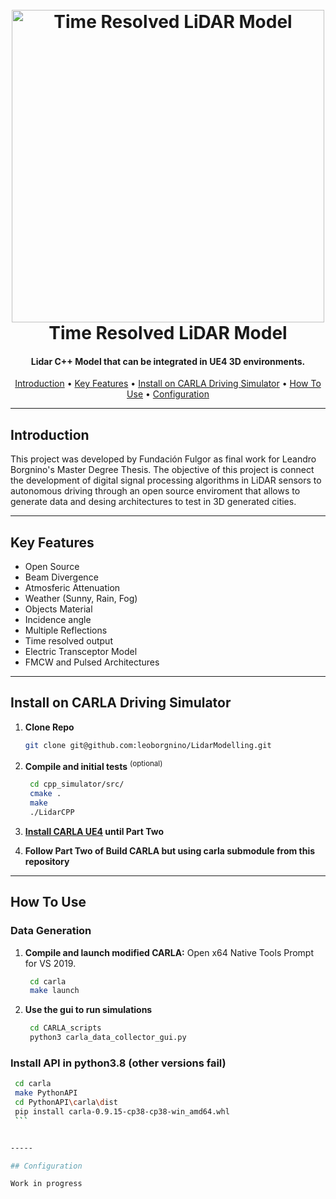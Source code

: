 <h1 align="center">
  <br>
  <a href="https://www.fundacionfulgor.org.ar/sitio/index.php"><img src="https://eamta.ar/wp-content/uploads/2021/10/fulgor_edited_medium.jpg" alt="Time Resolved LiDAR Model" width="500"></a>
  <br>
  Time Resolved LiDAR Model
  <br>
</h1>

<h4 align="center"> Lidar C++ Model that can be integrated in UE4 3D environments. </h4>

<p align="center">
  <a href="#Introduction">Introduction</a> •
  <a href="#key-features">Key Features</a> •
  <a href="#instalation">Install on CARLA Driving Simulator</a> •
  <a href="#how-to-use">How To Use</a> •
  <a href="#configuration">Configuration</a>
</p>



-----
## Introduction

This project was developed by Fundación Fulgor as final work for Leandro Borgnino's Master Degree Thesis.  The objective of this project is connect the development of digital signal processing algorithms in LiDAR sensors to autonomous driving through an open source enviroment that allows to generate data and desing architectures to test in 3D generated cities.

-----
## Key Features
* Open Source
* Beam Divergence
* Atmosferic Attenuation
* Weather (Sunny, Rain, Fog)
* Objects Material
* Incidence angle
* Multiple Reflections
* Time resolved output
* Electric Transceptor Model
* FMCW and Pulsed Architectures
-----

## Install on CARLA Driving Simulator

1. **Clone Repo**

   ```bash 
   git clone git@github.com:leoborgnino/LidarModelling.git
   ```
  
2. **Compile and initial tests** <sup>(optional)</sup>

   ```bash
    cd cpp_simulator/src/
    cmake .
    make 
    ./LidarCPP
    ```
3. **[Install CARLA UE4](https://carla.readthedocs.io/en/latest/build_windows/) until Part Two**
4. **Follow Part Two of Build CARLA but using carla submodule from this repository**


-----

## How To Use

### Data Generation
1. **Compile and launch modified CARLA:** Open x64 Native Tools Prompt for VS 2019.
   ```bash
	cd carla
    make launch
    ```
2. **Use the gui to run simulations**
   ```bash
	cd CARLA_scripts
    python3 carla_data_collector_gui.py
    ```
    
### Install API in python3.8 (other versions fail)
   ```bash
	cd carla
    make PythonAPI
    cd PythonAPI\carla\dist
    pip install carla-0.9.15-cp38-cp38-win_amd64.whl
    ```


-----

## Configuration

Work in progress
